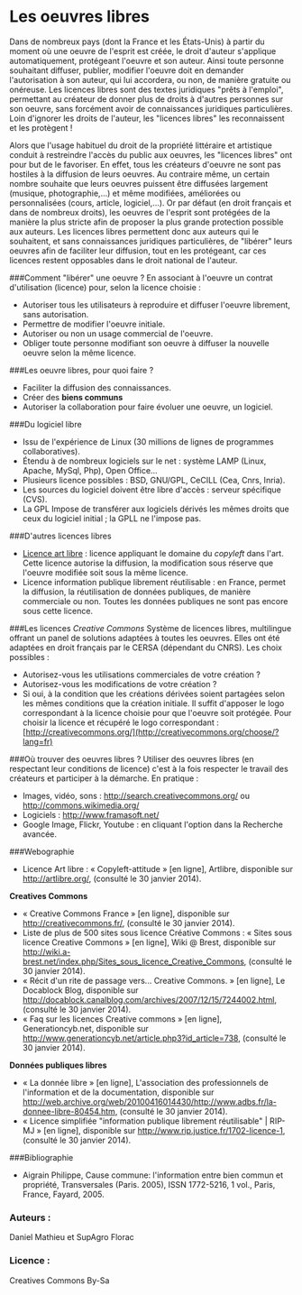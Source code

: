 # Les oeuvres libres
Dans de nombreux pays (dont la France et les États-Unis) à partir du moment où une oeuvre de l'esprit est créée, le droit d'auteur s'applique automatiquement, protégeant l'oeuvre et son auteur. 
Ainsi toute personne souhaitant diffuser, publier, modifier l'oeuvre doit en demander l'autorisation à son auteur, qui lui accordera, ou non, de manière gratuite ou onéreuse.
Les licences libres sont des textes juridiques "prêts à l'emploi", permettant au créateur de donner plus de droits à d'autres personnes sur son oeuvre, sans forcément avoir de connaissances juridiques particulières.
Loin d'ignorer les droits de l'auteur, les "licences libres" les reconnaissent et les protègent !

Alors que l'usage habituel du droit de la propriété littéraire et artistique conduit à restreindre l'accès du public aux oeuvres, les "licences libres" ont pour but de le favoriser. En effet, tous les créateurs d'oeuvre ne sont pas hostiles à la diffusion de leurs oeuvres. Au contraire même, un certain nombre souhaite que leurs oeuvres puissent être diffusées largement (musique, photographie,...) et même modifiées, améliorées ou personnalisées (cours, article, logiciel,...). Or par défaut (en droit français et dans de nombreux droits), les oeuvres de l'esprit sont protégées de la manière la plus stricte afin de proposer la plus grande protection possible aux auteurs.
Les licences libres permettent donc aux auteurs qui le souhaitent, et sans connaissances juridiques particulières, de "libérer" leurs oeuvres afin de faciliter leur diffusion, tout en les protégeant, car ces licences restent opposables dans le droit national de l'auteur.

###Comment "libérer" une oeuvre ?
En associant à l'oeuvre un contrat d'utilisation (licence) pour, selon la licence choisie :
* Autoriser tous les utilisateurs à reproduire et diffuser l'oeuvre librement, sans autorisation.
* Permettre de modifier l'oeuvre initiale.
* Autoriser ou non un usage commercial de l'oeuvre.
* Obliger toute personne modifiant son oeuvre à diffuser la nouvelle oeuvre selon la même licence.

###Les oeuvre libres, pour quoi faire ?
* Faciliter la diffusion des connaissances.
* Créer des **biens communs**
* Autoriser la collaboration pour faire évoluer une oeuvre, un logiciel.

###Du logiciel libre
* Issu de l'expérience de Linux (30 millions de lignes de programmes collaboratives).
* Étendu à de nombreux logiciels sur le net : système LAMP (Linux, Apache, MySql, Php), Open Office...
* Plusieurs licence possibles : BSD, GNU/GPL, CeCILL (Cea, Cnrs, Inria).
* Les sources du logiciel doivent être libre d'accès : serveur spécifique (CVS).
* La GPL Impose de transférer aux logiciels dérivés les mêmes droits que ceux du logiciel initial ; la GPLL ne l'impose pas. 

###D'autres licences libres
* [Licence art libre](http://artlibre.org/) : licence appliquant le domaine du *copyleft* dans l'art. Cette licence autorise la diffusion, la modification sous réserve que l'oeuvre modifiée soit sous la même licence.
* Licence information publique librement réutilisable : en France, permet la diffusion, la réutilisation de données publiques, de manière commerciale ou non.  Toutes les données publiques ne sont pas encore sous cette licence.

###Les licences *Creative Commons*
Système de licences libres, multilingue offrant un panel de solutions adaptées à toutes les oeuvres. Elles ont été adaptées en droit français par le CERSA (dépendant du CNRS).
Les choix possibles :
* Autorisez-vous les utilisations commerciales de votre création ?
* Autorisez-vous les modifications de votre création ?
* Si oui, à la condition que les créations dérivées soient partagées selon les mêmes conditions que la création initiale.
Il suffit d'apposer le logo correspondant à la licence choisie pour que l'oeuvre soit protégée.
Pour choisir la licence et récupéré le logo correspondant : [http://creativecommons.org/](http://creativecommons.org/choose/?lang=fr)

###Où trouver des oeuvres libres ?
Utiliser des oeuvres libres (en respectant leur conditions de licence) c'est à la fois respecter le travail des créateurs et participer à la démarche. En pratique :
* Images, vidéo, sons : http://search.creativecommons.org/ ou http://commons.wikimedia.org/
* Logiciels : http://www.framasoft.net/
* Google Image, Flickr, Youtube : en cliquant l'option dans la Recherche avancée.

###Webographie
* Licence Art libre : « Copyleft-attitude » [en ligne], Artlibre, disponible sur <http://artlibre.org/>, (consulté le 30 janvier 2014).

**Creatives Commons**
* « Creative Commons France » [en ligne], disponible sur <http://creativecommons.fr/>, (consulté le 30 janvier 2014).
* Liste de plus de 500 sites sous licence Créative Commons : « Sites sous licence Creative Commons » [en ligne], Wiki @ Brest, disponible sur <http://wiki.a-brest.net/index.php/Sites_sous_licence_Creative_Commons>, (consulté le 30 janvier 2014).
* « Récit d'un rite de passage vers... Creative Commons. » [en ligne], Le Docablock Blog, disponible sur <http://docablock.canalblog.com/archives/2007/12/15/7244002.html>, (consulté le 30 janvier 2014).
* « Faq sur les licences Creative commons » [en ligne], Generationcyb.net, disponible sur <http://www.generationcyb.net/article.php3?id_article=738>, (consulté le 30 janvier 2014).

**Données publiques libres**
* « La donnée libre » [en ligne], L'association des professionnels de l'information et de la documentation, disponible sur <http://web.archive.org/web/20100416014430/http://www.adbs.fr/la-donnee-libre-80454.htm>, (consulté le 30 janvier 2014).
* « Licence simplifiée "information publique librement réutilisable" | RIP-MJ » [en ligne], disponible sur <http://www.rip.justice.fr/1702-licence-1>, (consulté le 30 janvier 2014).

###Bibliographie
* Aigrain Philippe, Cause commune: l'information entre bien commun et propriété, Transversales (Paris. 2005), ISSN 1772-5216, 1 vol., Paris, France, Fayard, 2005.

### Auteurs :
Daniel Mathieu et SupAgro Florac
### Licence : 
Creatives Commons By-Sa
